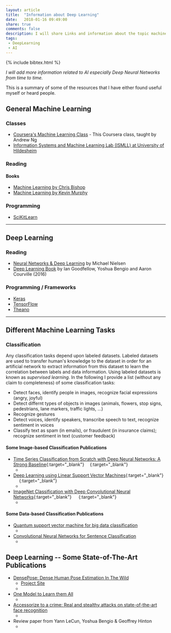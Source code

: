 ```yaml
---
layout: article
title:  "Information about Deep Learning"
date:   2018-01-16 09:49:00
share: true
comments: false
description: I will share Links and information about the topic machine learning.
tags:
 - DeepLearning
 - AI
---
```


{% include bibtex.html %}
<bibtex src="{{ site.url }}/bibtex/DeepLearning.bib"></bibtex>

*I will add more information related to AI especially Deep Neural Networks from time to time.*


This is a summary of some of the resources that I have either found useful myself or heard people.

## General Machine Learning

### Classes

* [<i class="fa fa-external-link "></i> Coursera's Machine Learning Class](https://www.coursera.org/learn/machine-learning "Coursera's Machine Learning Class") - This Coursera class, taught by Andrew Ng
* [<i class="fa fa-external-link "></i> Information Systems and Machine Learning Lab (ISMLL) at University of Hildesheim](https://www.ismll.uni-hildesheim.de/lehre/ml2-17s/script/index_en.html "Information Systems and Machine Learning Lab (ISMLL) at University of Hildesheim")

### Reading

#### Books

* [<i class="fa fa-external-link "></i> Machine Learning by Chris Bishop](http://www.springer.com/gb/book/9780387310732)
* [<i class="fa fa-external-link "></i> Machine Learning by Kevin Murphy](https://mitpress.mit.edu/books/machine-learning-0)

### Programming

* [<i class="fa fa-external-link "></i> SciKitLearn](http://scikit-learn.org/stable/ "SciKitLearn")

<hr>

## Deep Learning

### Reading

* [<i class="fa fa-external-link "></i> Neural Networks & Deep Learning](http://neuralnetworksanddeeplearning.com/ "Neural Networks & Deep Learning") by Michael Nielsen
* [<i class="fa fa-external-link "></i> Deep Learning Book](http://www.deeplearningbook.org/ "Deep Learning Book") by Ian Goodfellow, Yoshua Bengio and Aaron Courville (2016)

### Programming / Frameworks

* [<i class="fa fa-external-link "></i> Keras](https://keras.io/ "Keras")
* [<i class="fa fa-external-link "></i> TensorFlow](https://www.tensorflow.org/ "TensorFlow")
* [<i class="fa fa-external-link "></i> Theano](http://www.deeplearning.net/software/theano/ "Theano")

<hr>

## Different Machine Learning Tasks

### Classification

Any classification tasks depend upon labeled datasets. 
Labeled datasets are used to transfer human's knowledge to the dataset in order for an artificial network to extract information from this dataset to learn the correlation between labels and data information.
Using labeled datasets is known as *supervised learning*. In the following I provide a list (without any claim to completeness) of some classification tasks:

* Detect faces, identify people in images, recognize facial expressions (angry, joyful)
* Detect differnt types of objects in images (animals, flowers, stop signs, pedestrians, lane markers, traffic lights, ...)
* Recognize gestures
* Detect voices, identify speakers, transcribe speech to text, recognize sentiment in voices
* Classify text as spam (in emails), or fraudulent (in insurance claims); recognize sentiment in text (customer feedback)

#### Some Image-based Classification Publications

* [<i class="fa fa-external-link "></i> Time Series Classification from Scratch with Deep Neural Networks: A Strong Baseline](https://arxiv.org/abs/1611.06455){:target="_blank"} &emsp;[<i class="fa fa-file-pdf-o fa-lg"></i>](https://arxiv.org/pdf/1611.06455.pdf){:target="_blank"}
  * <div class="bibtex_display" bibtexkeys="DBLP:journals/corr/WangYO16"></div>  
* [<i class="fa fa-external-link "></i> Deep Learning using Linear Support Vector Machines](https://arxiv.org/abs/1306.0239){:target="_blank"} &emsp; [<i class="fa fa-file-pdf-o fa-lg"></i>](https://arxiv.org/pdf/1306.0239.pdf){:target="_blank"}
  * <div class="bibtex_display" bibtexkeys="DBLP:journals/corr/Tang13"></div>
* [<i class="fa fa-external-link "></i> ImageNet Classification with Deep Convolutional Neural Networks](https://papers.nips.cc/paper/4824-imagenet-classification-with-deep-convolutional-neural-networks){:target="_blank"} &emsp; [<i class="fa fa-file-pdf-o fa-lg"></i>](https://papers.nips.cc/paper/4824-imagenet-classification-with-deep-convolutional-neural-networks.pdf){:target="_blank"}
  * <div class="bibtex_display" bibtexkeys="NIPS2012_4824"></div>


 

#### Some Data-based Classification Publications
* [Quantum support vector machine for big data classification](https://arxiv.org/abs/1307.0471.pdf)
  * <div class="bibtex_display" bibtexkeys="rebentrost2014quantum"></div>
* [Convolutional Neural Networks for Sentence Classification](https://arxiv.org/pdf/1408.5882.pdf)
  * <div class="bibtex_display" bibtexkeys="DBLP:journals/corr/Kim14f"></div>

## Deep Learning -- Some State-of-The-Art Publications

* [DensePose: Dense Human Pose Estimation In The Wild](https://arxiv.org/abs/1802.00434.pdf)
  * [<i class="fa fa-external-link "></i> Project Site](http://densepose.org/ "Project Website")
  * <div class="bibtex_display" bibtexkeys="Guler2018DensePose"></div>
* [One Model to Learn them All](https://arxiv.org/pdf/1706.05137.pdf)
  * <div class="bibtex_display" bibtexkeys="kaiser2017one"></div>
* [Accessorize to a crime: Real and stealthy attacks on state-of-the-art face recognition](https://www.cs.cmu.edu/~sbhagava/papers/face-rec-ccs16.pdf)
  * <div class="bibtex_display" bibtexkeys="sharif2016accessorize"></div>
* Review paper from Yann LeCun, Yoshua Bengio & Geoffrey Hinton
  * <div class="bibtex_display" bibtexkeys="lecun2015deep"></div>
